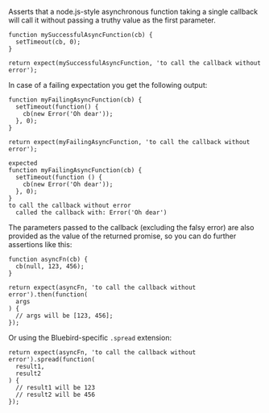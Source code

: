 Asserts that a node.js-style asynchronous function taking a single callback
will call it without passing a truthy value as the first parameter.

```js#async:true
function mySuccessfulAsyncFunction(cb) {
  setTimeout(cb, 0);
}

return expect(mySuccessfulAsyncFunction, 'to call the callback without error');
```

In case of a failing expectation you get the following output:

```js#async:true
function myFailingAsyncFunction(cb) {
  setTimeout(function() {
    cb(new Error('Oh dear'));
  }, 0);
}

return expect(myFailingAsyncFunction, 'to call the callback without error');
```

```output
expected
function myFailingAsyncFunction(cb) {
  setTimeout(function () {
    cb(new Error('Oh dear'));
  }, 0);
}
to call the callback without error
  called the callback with: Error('Oh dear')
```

The parameters passed to the callback (excluding the falsy error) are also
provided as the value of the returned promise, so you can do further
assertions like this:

```js#async:true
function asyncFn(cb) {
  cb(null, 123, 456);
}

return expect(asyncFn, 'to call the callback without error').then(function(
  args
) {
  // args will be [123, 456];
});
```

Or using the Bluebird-specific `.spread` extension:

```js#async:true
return expect(asyncFn, 'to call the callback without error').spread(function(
  result1,
  result2
) {
  // result1 will be 123
  // result2 will be 456
});
```
